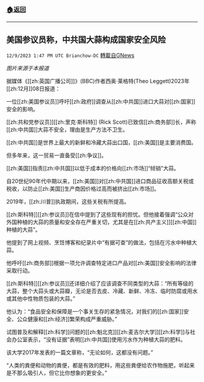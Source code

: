 ###  [:house:返回](README.md)
---


## 美国参议员称，中共国大蒜构成国家安全风险
`12/9/2023 1:47 PM UTC Brianchow-DC` [轉載自GNews](https://gnews.org/articles/2090326)

*图片来源于本报道*

据媒体《[[zh:英国广播公司]]》(BBC)作者西奥·莱格特(Theo Leggett)2023年[[zh:12月]]08日报道：

一位[[zh:美国参议员]]呼吁[[zh:政府]]调查从[[zh:中共国]]进口大蒜对[[zh:国家]]安全的影响。

[[zh:共和党参议员]][[zh:里克·斯科特]] (Rick Scott)已致信[[zh:商务部]]长，声称[[zh:中共国]]大蒜不安全，理由是生产方法不卫生。

[[zh:中共国]]是世界上最大的新鲜和冷藏大蒜出口国，[[zh:美国]]是主要消费国。

但多年来，这一贸易一直备受[[zh:争议]]。

[[zh:美国]]指责[[zh:中共国]]以低于成本的价格向[[zh:市场]]“倾销”大蒜。

自20世纪90年代中期以来，[[zh:美国]]对[[zh:中共国]]进口商品征收高额关税或税收，以防止[[zh:美国]]生产商因价格过高而被挤出[[zh:市场]]。

2019年，[[zh:川普]]执政期间，这些关税有所提高。

[[zh:斯科特]][[zh:参议员]]在信中提到了这些现有的担忧。但他接着强调“公众对外国种植的大蒜的质量和安全存在严重关切，尤其是在[[zh:共产主义]][[zh:中国]]种植的大蒜”。

他提到了网上视频、烹饪博客和纪录片中“有据可查”的做法，包括在污水中种植大蒜。

他呼吁[[zh:商务部]]根据一项允许调查特定进口产品对[[zh:美国]]安全影响的法律采取行动。

[[zh:斯科特]][[zh:参议员]]还详细介绍了应该调查不同类型的大蒜：“所有等级的大蒜，整个大蒜头或大蒜瓣，无论是否去皮、冷藏、新鲜、冷冻、临时防腐或用水或其他中性物质包装的大蒜。”

他认为：“食品安全和保障是一个事关生存的紧急情况，对我们的[[zh:国家]]安全、公众健康和[[zh:经济]]繁荣构成严重威胁。”

试图普及和解释[[zh:科学]]问题的[[zh:魁北克]][[zh:麦吉尔大学]][[zh:科学]]与社会办公室表示，“没有证据”表明[[zh:中共国]]使用污水作为种植大蒜的肥料。

该大学2017年发表的一篇文章称，“无论如何，这都没有问题。”

“人类的粪便和动物的粪便，都是有效的肥料，用这些粪便给农作物施肥，听起来是不那么吸引人，但它比你想象的更安全。”

